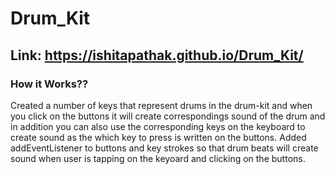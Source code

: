 # Drum_Kit
## Link: https://ishitapathak.github.io/Drum_Kit/


### How it Works??
Created a number of keys that represent drums in the drum-kit and when you click on the buttons it will create correspondings sound of the drum and in addition you can also use the corresponding keys on the keyboard to create sound as the which key to press is written on the buttons.
Added addEventListener to buttons and key strokes so that drum beats will create sound when user is tapping on the keyoard and clicking on the buttons.
